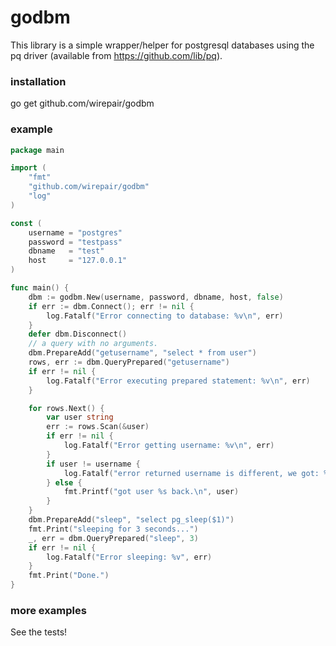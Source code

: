 # godbm 
This library is a simple wrapper/helper for postgresql databases using the pq driver (available from https://github.com/lib/pq).

### installation
go get github.com/wirepair/godbm

### example  

```Go
package main

import (
	"fmt"
	"github.com/wirepair/godbm"
	"log"
)

const (
	username = "postgres"
	password = "testpass"
	dbname   = "test"
	host     = "127.0.0.1"
)

func main() {
	dbm := godbm.New(username, password, dbname, host, false)
	if err := dbm.Connect(); err != nil {
		log.Fatalf("Error connecting to database: %v\n", err)
	}
	defer dbm.Disconnect()
	// a query with no arguments.
	dbm.PrepareAdd("getusername", "select * from user")
	rows, err := dbm.QueryPrepared("getusername")
	if err != nil {
		log.Fatalf("Error executing prepared statement: %v\n", err)
	}

	for rows.Next() {
		var user string
		err := rows.Scan(&user)
		if err != nil {
			log.Fatalf("Error getting username: %v\n", err)
		}
		if user != username {
			log.Fatalf("error returned username is different, we got: %v!", user)
		} else {
			fmt.Printf("got user %s back.\n", user)
		}
	}
	dbm.PrepareAdd("sleep", "select pg_sleep($1)")
	fmt.Print("sleeping for 3 seconds...")
	_, err = dbm.QueryPrepared("sleep", 3)
	if err != nil {
		log.Fatalf("Error sleeping: %v", err)
	}
	fmt.Print("Done.")
}
```

### more examples
See the tests!